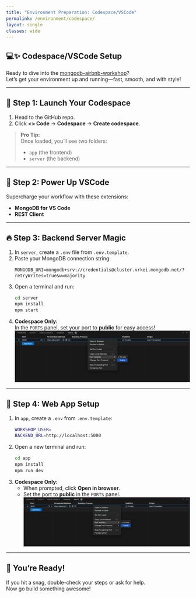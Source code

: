 ```yaml
---
title: "Environment Preparation: Codespace/VSCode"
permalink: /environment/codespace/
layout: single
classes: wide
---
```


## 💻✨ Codespace/VSCode Setup

Ready to dive into the [mongodb-airbnb-workshop](https://github.com/simonegaiera/mongodb-airbnb-workshop)?  
Let’s get your environment up and running—fast, smooth, and with style!

---

## 🚀 Step 1: Launch Your Codespace

1. Head to the GitHub repo.
2. Click **<> Code** → **Codespace** → **Create codespace**.

> **Pro Tip:**  
> Once loaded, you’ll see two folders:  
> - `app` (the frontend)  
> - `server` (the backend)

---

## 🧩 Step 2: Power Up VSCode

Supercharge your workflow with these extensions:
- **MongoDB for VS Code**
- **REST Client**

---

## 🔥 Step 3: Backend Server Magic

1. In `server`, create a `.env` file from `.env.template`.
2. Paste your MongoDB connection string:
   ```
   MONGODB_URI=mongodb+srv://credentials@cluster.vrkei.mongodb.net/?retryWrites=true&w=majority
   ```
3. Open a terminal and run:
   ```bash
   cd server
   npm install
   npm start
   ```
4. **Codespace Only:**  
   In the `PORTS` panel, set your port to **public** for easy access!  
   ![vscode-port-visibility](../../assets/images/vscode_port_visibility.png)

---

## 🎨 Step 4: Web App Setup

1. In `app`, create a `.env` from `.env.template`:
   ```bash
   WORKSHOP_USER=
   BACKEND_URL=http://localhost:5000
   ```
2. Open a new terminal and run:
   ```bash
   cd app
   npm install
   npm run dev
   ```
3. **Codespace Only:**  
   - When prompted, click **Open in browser**.
   - Set the port to **public** in the `PORTS` panel.  
   ![vscode-port-visibility](../../assets/images/vscode_port_visibility.png)

---

## 🎉 You’re Ready!

If you hit a snag, double-check your steps or ask for help.  
Now go build something awesome!
